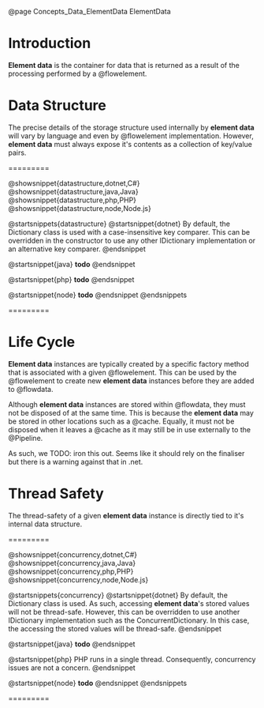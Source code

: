 @page Concepts_Data_ElementData ElementData

# Introduction

**Element data** is the container for data that is returned as a result of the processing 
performed by a @flowelement.

# Data Structure

The precise details of the storage structure used internally by **element data** will
vary by language and even by @flowelement implementation.
However, **element data** must always expose it's contents as a collection of key/value pairs.

=========

@showsnippet{datastructure,dotnet,C#}
@showsnippet{datastructure,java,Java}
@showsnippet{datastructure,php,PHP}
@showsnippet{datastructure,node,Node.js}

@startsnippets{datastructure}
@startsnippet{dotnet}
By default, the Dictionary class is used with a case-insensitive key comparer.
This can be overridden in the constructor to use any other IDictionary implementation 
or an alternative key comparer.
@endsnippet

@startsnippet{java}
**todo**
@endsnippet

@startsnippet{php}
**todo**
@endsnippet

@startsnippet{node}
**todo**
@endsnippet
@endsnippets

=========


# Life Cycle

**Element data** instances are typically created by a specific factory method that is 
associated with a given @flowelement.
This can be used by the @flowelement to create new **element data** instances 
before they are added to @flowdata.

Although **element data** instances are stored within @flowdata, they must not be 
disposed of at the same time.
This is because the **element data** may be stored in other locations such as a @cache.
Equally, it must not be disposed when it leaves a @cache as it may still be in use
externally to the @Pipeline.

As such, we TODO: iron this out. Seems like it should rely on the finaliser but there
is a warning against that in .net.


# Thread Safety

The thread-safety of a given **element data** instance is directly tied to it's internal 
data structure.

=========

@showsnippet{concurrency,dotnet,C#}
@showsnippet{concurrency,java,Java}
@showsnippet{concurrency,php,PHP}
@showsnippet{concurrency,node,Node.js}

@startsnippets{concurrency}
@startsnippet{dotnet}
By default, the Dictionary class is used. As such, accessing **element data**'s stored values
will not be thread-safe.
However, this can be overridden to use another IDictionary implementation such as the ConcurrentDictionary. 
In this case, the accessing the stored values will be thread-safe.
@endsnippet

@startsnippet{java}
**todo**
@endsnippet

@startsnippet{php}
PHP runs in a single thread. Consequently, concurrency issues are not a concern.
@endsnippet

@startsnippet{node}
**todo**
@endsnippet
@endsnippets

=========
